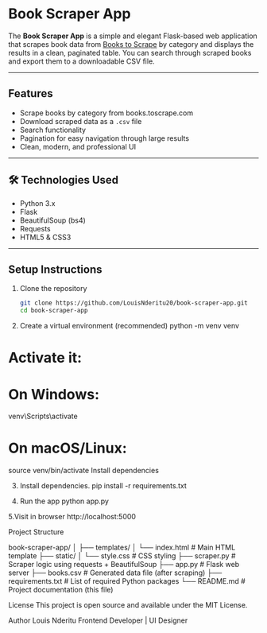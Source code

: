 # Book Scraper App

The **Book Scraper App** is a simple and elegant Flask-based web application that scrapes book data from [Books to Scrape](http://books.toscrape.com/) by category and displays the results in a clean, paginated table. You can search through scraped books and export them to a downloadable CSV file.

---

##  Features

- Scrape books by category from books.toscrape.com
- Download scraped data as a `.csv` file
- Search functionality
- Pagination for easy navigation through large results
- Clean, modern, and professional UI

---

## 🛠 Technologies Used

- Python 3.x
- Flask
- BeautifulSoup (bs4)
- Requests
- HTML5 & CSS3

---

## Setup Instructions

1. Clone the repository
   ```bash
   git clone https://github.com/LouisNderitu20/book-scraper-app.git
   cd book-scraper-app
2. Create a virtual environment (recommended)
python -m venv venv
# Activate it:
# On Windows:
venv\Scripts\activate

# On macOS/Linux:
source venv/bin/activate
Install dependencies

3. Install dependencies.
pip install -r requirements.txt

4. Run the app
python app.py

5.Visit in browser
http://localhost:5000

Project Structure

book-scraper-app/
│
├── templates/
│   └── index.html         # Main HTML template
├── static/
│   └── style.css          # CSS styling
├── scraper.py             # Scraper logic using requests + BeautifulSoup
├── app.py                 # Flask web server
├── books.csv              # Generated data file (after scraping)
├── requirements.txt       # List of required Python packages
└── README.md              # Project documentation (this file)

License
This project is open source and available under the MIT License.

Author
Louis Nderitu
Frontend Developer | UI Designer



